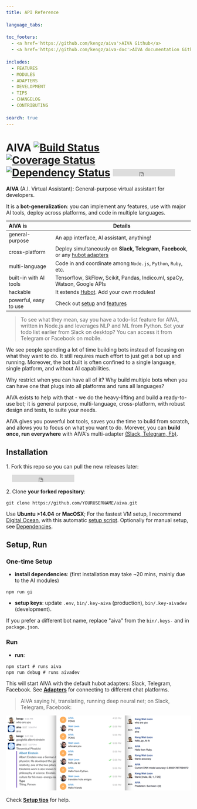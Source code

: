```yaml
---
title: API Reference

language_tabs:

toc_footers:
  - <a href='https://github.com/kengz/aiva'>AIVA Github</a>
  - <a href='https://github.com/kengz/aiva-doc'>AIVA documentation Github</a>

includes:
  - FEATURES
  - MODULES
  - ADAPTERS
  - DEVELOPMENT
  - TIPS
  - CHANGELOG
  - CONTRIBUTING

search: true
---
```


# AIVA [![Build Status](https://travis-ci.org/kengz/aiva.svg?branch=master)](https://travis-ci.org/kengz/aiva) [![Coverage Status](https://coveralls.io/repos/github/kengz/aiva/badge.svg?branch=master)](https://coveralls.io/github/kengz/aiva?branch=master) [![Dependency Status](https://gemnasium.com/kengz/aiva.svg)](https://gemnasium.com/kengz/aiva) <iframe src="https://ghbtns.com/github-btn.html?user=kengz&repo=aiva&type=star&count=true" frameborder="0" scrolling="0" width="170px" height="20px"></iframe>

**AIVA** (A.I. Virtual Assistant): General-purpose virtual assistant for developers.

It is a **bot-generalization**: you can implement any features, use with major AI tools, deploy across platforms, and code in multiple languages.


| AIVA is | Details |
|:---|---|
| general-purpose | An app interface, AI assistant, anything! |
| cross-platform | Deploy simultaneously on **Slack, Telegram, Facebook**, or any [hubot adapters](https://github.com/github/hubot/blob/master/docs/adapters.md) |
| multi-language | Code in and coordinate among `Node.js`, `Python`, `Ruby`, etc. |
| built-in with AI tools | Tensorflow, SkFlow, Scikit, Pandas, Indico.ml, spaCy, Watson, Google APIs |
| hackable | It extends [Hubot](https://github.com/github/hubot). Add your own modules! |
| powerful, easy to use | Check out [setup](#setup) and [features](#features) |

>To see what they mean, say you have a todo-list feature for AIVA, written in Node.js and leverages NLP and ML from Python. Set your todo list earlier from Slack on desktop? You can access it from Telegram or Facebook on mobile.

We see people spending a lot of time building bots instead of focusing on what they want to do. It still requires much effort to just get a bot up and running. Moreover, the bot built is often confined to a single language, single platform, and without AI capabilities.

Why restrict when you can have all of it? Why build multiple bots when you can have one that plugs into all platforms and runs all languages?

AIVA exists to help with that - we do the heavy-lifting and build a ready-to-use bot; it is general purpose, multi-language, cross-platform, with robust design and tests, to suite your needs. 

AIVA gives you powerful bot tools, saves you the time to build from scratch, and allows you to focus on what you want to do. Morever, you can **build once, run everywhere** with AIVA's multi-adapter [(Slack, Telegram, Fb)](#adapters).



## Installation

1\. Fork this repo so you can pull the new releases later:

&nbsp; &nbsp; <iframe src="https://ghbtns.com/github-btn.html?user=kengz&repo=aiva&type=fork&count=true" frameborder="0" scrolling="0" width="170px" height="20px"></iframe>

2\. Clone **your forked repository**:

```shell
git clone https://github.com/YOURUSERNAME/aiva.git
```

Use **Ubuntu >14.04** or **MacOSX**; For the fastest VM setup, I recommend [Digital Ocean](https://www.digitalocean.com), with this automatic [setup script](https://github.com/kengz/mac_setup). Optionally for manual setup, see [Dependencies](#dependencies).



## <a name="setup"></a>Setup, Run

### <a name="one-time-setup"></a>One-time Setup
- **install dependencies**: (first installation may take ~20 mins, mainly due to the AI modules)

```shell
npm run gi
```

- **setup keys**: update `.env`, `bin/.key-aiva` (production), `bin/.key-aivadev` (development).

<aside class="notice">
If you prefer a different bot name, replace "aiva" from the <code>bin/.keys-</code> and in <code>package.json</code>.
</aside>


### <a name="run"></a>Run
- **run**: 

```shell
npm start # runs aiva
npm run debug # runs aivadev
```

This will start AIVA with the default hubot adapters: Slack, Telegram, Facebook. See [**Adapters**](#adapters) for connecting to different chat platforms.

>AIVA saying hi, translating, running deep neural net; on Slack, Telegram, Facebook:
<img alt="AIVA on Slack, Telegram" src="./images/npm_start.png" />


Check [**Setup tips**](#setup-tips) for help.

